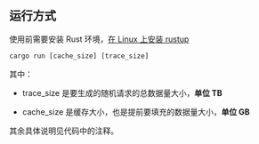 ## 运行方式

使用前需要安装 Rust 环境，[在 Linux 上安装 rustup](https://www.rust-lang.org/tools/install)

```rust
cargo run [cache_size] [trace_size]
```

其中：

- trace_size 是要生成的随机请求的总数据量大小，**单位 TB**

- cache_size 是缓存大小，也是提前要填充的数据量大小，**单位 GB**

其余具体说明见代码中的注释。